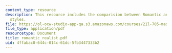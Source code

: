 ```yaml
---
content_type: resource
description: This resource includes the comparision between Romantic and Realist writing
  styles.
file: https://ol-ocw-studio-app-qa.s3.amazonaws.com/courses/21l-705-masterworks-in-american-short-fiction-fall-2005/4ffabac0644c014c61dc5fb3447333b2_romantic_realist.pdf
file_type: application/pdf
resourcetype: Document
title: romantic_realist.pdf
uid: 4ffabac0-644c-014c-61dc-5fb3447333b2
---
```

